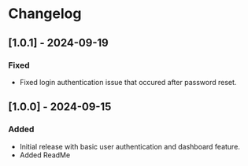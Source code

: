 # Changelog
## [1.0.1] - 2024-09-19
### Fixed
- Fixed login authentication issue that occured after password reset.

## [1.0.0] - 2024-09-15
### Added
- Initial release with basic user authentication and dashboard feature.
- Added ReadMe
